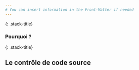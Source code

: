 ```yaml
---
# You can insert information in the Front-Matter if needed
---
```

{: .stack-title}
###  Pourquoi ?

{: .stack-title}
##  Le contrôle de code source
